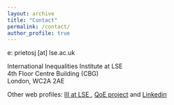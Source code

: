 ```yaml
---
layout: archive
title: "Contact"
permalink: /contact/
author_profile: true
---
```


e: prietosj [at] lse.ac.uk

International Inequalities Institute at LSE  <br>
4th Floor Centre Building (CBG)  <br>
London, WC2A 2AE

Other web profiles: <a href="https://www.lse.ac.uk/International-Inequalities/People/Joaquin-Prieto)" target="_blank"> III at LSE </a> , <a href="https://quality-employment.org/our-team/)" target="_blank"> QoE project</a> and <a href="https://uk.linkedin.com/in/joaqu%C3%ADn-prieto-94470655" target="_blank"> Linkedin</a>